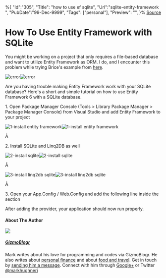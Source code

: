 ﻿%{
    "Id":"305",
    "Title": "how to use ef sqlite",
    "Url":"sqlite-entity-framework",
    "PubDate":"99-Dec-9999",
    "Tags": ["personal"],
    "Preview": "",
}%
[Source](http://gizmoblogr.com/776/sqlite-entity-framework "Permalink to How To Use Entity Framework with SQLite")

# How To Use Entity Framework with SQLite

You might be working on a project that only requires a file-based database and want to utilize Entity Framework as ORM. I do, and I encounter this problem while trying Brice's example from [here][1].

![error][2]![error][3]

Are you having trouble making Entity Framework work with your SQLite database? Here's a short and simple tutorial on how to use Entity Framework 6 with a SQLite database.

1\. Open Package Manager Console (Tools > Library Package Manager > Package Manager Console) from Visual Studio and add Entity Framework to your project

![1-install entity framework][2]![1-install entity framework][4]

Â 

2\. Install SQLite and Linq2DB as well

![2-install sqlite][2]![2-install sqlite][5]

Â 

![3-install linq2db sqlite][2]![3-install linq2db sqlite][6]

Â 

3\. Open your App.Config / Web.Config and add the following line inside the  section





After adding the provider, your application should now run properly.




#### About The Author

![][7]

##### [GizmoBlogr][8]

Mark writes about his love for programming and codes via GizmoBlogr. He also writes about [personal finance][9] and about [food and travel][10]. Get in touch by [sending him a message][11]. Connect with him through  [Google+][12] or Twitter [@markhughneri][13]

[1]: http://www.bricelam.net/2012/10/entity-framework-on-sqlite.html
[2]: http://gizmoblogr.com/assets/loading.gif
[3]: http://gizmoblogr.com/wp-content/uploads/2014/03/error.gif
[4]: http://gizmoblogr.com/wp-content/uploads/2014/03/1-install-entity-framework.gif
[5]: http://gizmoblogr.com/wp-content/uploads/2014/03/2-install-sqlite.gif
[6]: http://gizmoblogr.com/wp-content/uploads/2014/03/3-install-linq2db-sqlite.gif
[7]: http://0.gravatar.com/avatar/0a71fb2741e1e3052384c81c65fde29a?s=100&d=http%3A%2F%2F0.gravatar.com%2Favatar%2Fad516503a11cd5ca435acc9bb6523536%3Fs%3D100&r=G
[8]: http://gizmoblogr.com/author/mhneri
[9]: http://moneygizmo.net
[10]: http://www.sisigbytes.com
[11]: http://gizmoblogr.com/contact
[12]: http://plus.google.com/108873856677774227247?rel=author
[13]: https://twitter.com/markhughneri
